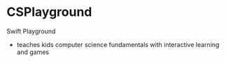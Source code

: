 # CSPlayground

Swift Playground
  - teaches kids computer science fundamentals with interactive learning and games
